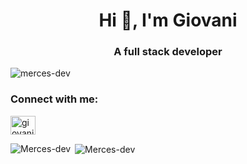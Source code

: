 <h1 align="center">Hi 👋, I'm Giovani</h1>
<h3 align="center">A full stack developer</h3>

<p align="left">
  <img
    src="https://komarev.com/ghpvc/?username=merces-dev&label=Profile%20views&color=0e75b6&style=flat"
    alt="merces-dev"
  />
</p>

<h3 align="left">Connect with me:</h3>
<p align="left">
  <a href="https://linkedin.com/in/giovani-merces" target="blank">
    <img
      align="center"
      src="https://raw.githubusercontent.com/rahuldkjain/github-profile-readme-generator/master/src/images/icons/Social/linked-in-alt.svg"
      alt="giovani-merces"
      height="30"
      width="40"
    />
  </a>
</p>

<p><img align="left" src="https://github-readme-stats.vercel.app/api/top-langs?username=Merces-dev&show_icons=true&locale=en&layout=compact&theme=dark" alt="Merces-dev" /></p>

<p>&nbsp;<img align="center" src="https://github-readme-streak-stats.herokuapp.com/?user=merces-dev&theme=dark" alt="Merces-dev" /></p>
